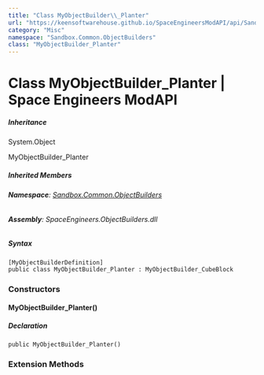 ```yaml
---
title: "Class MyObjectBuilder\\_Planter"
url: "https://keensoftwarehouse.github.io/SpaceEngineersModAPI/api/Sandbox.Common.ObjectBuilders.MyObjectBuilder_Planter.html"
category: "Misc"
namespace: "Sandbox.Common.ObjectBuilders"
class: "MyObjectBuilder_Planter"
---
```


# Class MyObjectBuilder\_Planter | Space Engineers ModAPI

##### Inheritance

System.Object

MyObjectBuilder\_Planter

##### Inherited Members

###### **Namespace**: [Sandbox.Common.ObjectBuilders](https://keensoftwarehouse.github.io/SpaceEngineersModAPI/api/Sandbox.Common.ObjectBuilders.html)

###### **Assembly**: SpaceEngineers.ObjectBuilders.dll

##### Syntax

```
[MyObjectBuilderDefinition]
public class MyObjectBuilder_Planter : MyObjectBuilder_CubeBlock
```

### Constructors

#### MyObjectBuilder\_Planter()

##### Declaration

```
public MyObjectBuilder_Planter()
```

### Extension Methods